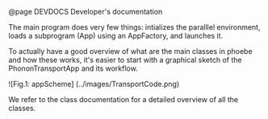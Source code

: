 @page DEVDOCS Developer's documentation

The main program does very few things: intializes the paralllel environment, loads a subprogram (App) using an AppFactory, and launches it.

To actually have a good overview of what are the main classes in phoebe and how these works, it's easier to start with a graphical sketch of the PhononTransportApp and its workflow.

![Fig.1: appScheme] (../images/TransportCode.png)

We refer to the class documentation for a detailed overview of all the classes.

